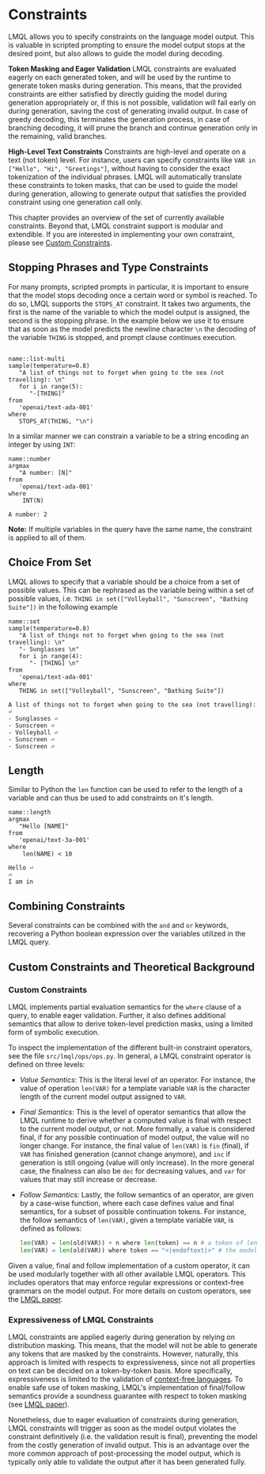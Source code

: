 # Constraints

LMQL allows you to specify constraints on the language model output. This is valuable in scripted prompting to ensure the model output stops at the desired point, but also allows to guide the model during decoding.

**Token Masking and Eager Validation** LMQL constraints are evaluated eagerly on each generated token, and will be used by the runtime to generate token masks during generation. This means, that the provided constraints are either satisfied by directly guiding the model during generation appropriately or, if this is not possible, validation will fail early on during generation, saving the cost of generating invalid output. In case of greedy decoding, this terminates the generation process, in case of branching decoding, it will prune the branch and continue generation only in the remaining, valid branches.

**High-Level Text Constraints** Constraints are high-level and operate on a text (not token) level. For instance, users can specify constraints like `VAR in ["Hello", "Hi", "Greetings"]`, without having to consider the exact tokenization of the individual phrases. LMQL will automatically translate these constraints to token masks, that can be used to guide the model during generation, allowing to generate output that satisfies the provided constraint using one generation call only.

This chapter provides an overview of the set of currently available constraints. Beyond that, LMQL constraint support is modular and extendible. If you are interested in implementing your own constraint, please see [Custom Constraints](#custom-constraints).

## Stopping Phrases and Type Constraints
For many prompts, scripted prompts in particular, it is important to ensure that the model stops decoding once a certain word or symbol is reached. To do so, LMQL supports the `STOPS_AT` constraint. It takes two arguments, the first is the name of the variable to which the model output is assigned, the second is the stopping phrase. 
In the example below we use it to ensure that as soon as the model predicts the newline character `\n` the decoding of the variable `THING` is stopped, and prompt clause continues execution.

```{lmql}

name::list-multi
sample(temperature=0.8)
   "A list of things not to forget when going to the sea (not travelling): \n"
   for i in range(5):
      "-[THING]"
from
   'openai/text-ada-001'
where
   STOPS_AT(THING, "\n")
```

In a similar manner we can constrain a variable to be a string encoding an integer by using `INT`:

```{lmql}
name::number
argmax
   "A number: [N]"
from
   'openai/text-ada-001'
where
    INT(N)
```
```model-output
A number: 2
```

**Note:** If multiple variables in the query have the same name, the constraint is applied to all of them.

## Choice From Set
LMQL allows to specify that a variable should be a choice from a set of possible values. This can be rephrased as the variable being within a  set of possible values, i.e. `THING in set(["Volleyball", "Sunscreen", "Bathing Suite"])` in the following example

```{lmql}
name::set
sample(temperature=0.8)
   "A list of things not to forget when going to the sea (not travelling): \n"
   "- Sunglasses \n"
   for i in range(4):
      "- [THING] \n"
from
   'openai/text-ada-001'
where
   THING in set(["Volleyball", "Sunscreen", "Bathing Suite"])
```

```model-output
A list of things not to forget when going to the sea (not travelling): ⏎
- Sunglasses ⏎
- Sunscreen ⏎
- Volleyball ⏎
- Sunscreen ⏎
- Sunscreen ⏎
```

## Length 
Similar to Python the `len` function can be used to refer to the length of a variable and can thus be used to add constraints on it's length.

```{lmql}
name::length
argmax
   "Hello [NAME]"
from
   'openai/text-3a-001'
where
    len(NAME) < 10
```

```model-output
Hello ⏎
⏎
I am in
```

## Combining Constraints
Several constraints can be combined with the `and` and `or` keywords, recovering a Python boolean expression over the variables utilized in the LMQL query.


## Custom Constraints and Theoretical Background

### Custom Constraints

LMQL implements partial evaluation semantics for the `where` clause of a query, to enable eager validation. Further, it also defines additional semantics that allow to derive token-level prediction masks, using a limited form of symbolic execution.

To inspect the implementation of the different built-in constraint operators, see the file `src/lmql/ops/ops.py`. In general, a LMQL constraint operator is defined on three levels:

* *Value Semantics*: This is the literal level of an operator. For instance, the value of operation `len(VAR)` for a template variable `VAR` is the character length of the current model output assigned to `VAR`.

* *Final Semantics*: This is the level of operator semantics that allow the LMQL runtime to derive whether a computed value is final with respect to the current model output, or not. More formally, a value is considered final, if for any possible continuation of model output, the value will no longer change. For instance, the final value of `len(VAR)` is `fin` (final), if `VAR` has finished generation (cannot change anymore), and `inc` if generation is still ongoing (value will only increase). In the more general case, the finalness can also be `dec` for decreasing values, and `var` for values that may still increase or decrease.

* *Follow Semantics*: Lastly, the follow semantics of an operator, are given by a case-wise function, where each case defines value and final semantics, for a subset of possible continuation tokens. For instance, the follow semantics of `len(VAR)`, given a template variable `VAR`, is defined as follows:

   ```python
   len(VAR) = len(old(VAR)) + n where len(token) == n # a token of length n is generated next
   len(VAR) = len(old(VAR)) where token == "<|endoftext|>" # the model ends generation of VAR with the <|endoftext|> token
   ```

Given a value, final and follow implementation of a custom operator, it can be used modularly together with all other available LMQL operators. This includes operators that may enforce regular expressions or context-free grammars on the model output. For more details on custom operators, see the [LMQL paper](https://arxiv.org/abs/2212.06094).

### Expressiveness of LMQL Constraints

LMQL constraints are applied eagerly during generation by relying on distribution masking. This means, that the model will not be able to generate any tokens that are masked by the constraints. However, naturally, this approach is limited with respects to expressiveness, since not all properties on text can be decided on a token-by-token basis. More specifically, expressiveness is limited to the validation of [context-free languages](https://en.wikipedia.org/wiki/Context-free_grammar). To enable safe use of token masking, LMQL's implementation of final/follow semantics provide a soundness guarantee with respect to token masking (see [LMQL paper](https://arxiv.org/abs/2212.06094)).

Nonetheless, due to eager evaluation of constraints during generation, LMQL constraints will trigger as soon as the model output violates the constraint definitively (i.e. the validation result is final), preventing the model from the costly generation of invalid output. This is an advantage over the more common approach of post-processing the model output, which is typically only able to validate the output after it has been generated fully.